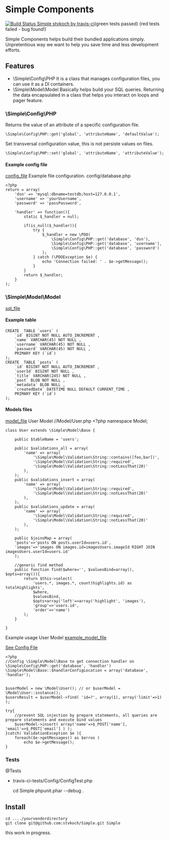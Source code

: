 # Simple Components


[![Build Status Simple stvkoch by travis-ci](https://api.travis-ci.org/stvkoch/Simple.png)](http://travis-ci.org/stvkoch/Simple)(green tests passed) (red tests failed - bug found!)


Simple Components helps build their bundled applications simply. Unpretentious way we want to help you save time and less development efforts.



## Features

* \Simple\Config\PHP
	It is a class that manages configuration files, you can use it as a DI containers.
* \Simple\Model\Model
	Basically helps build your SQL queries. Returning the data encapsulated in a class that helps you interact on loops and pager feature.


### \Simple\Config\PHP

Returns the value of an attribute of a specific configuration file.

	\Simple\Config\PHP::get('global', 'attributeName', 'defaultValue');

Set transversal configuration value, this is not persiste values on files.

	\Simple\Config\PHP::set('global', 'attributeName', 'attributeValue');


#### Example config file
[config_file](#config_file)
Example file configuration. config/database.php

	<?php
	return = array(
		'dsn' => 'mysql:dbname=testdb;host=127.0.0.1',
		'username' => 'yourUsername',
		'password' => 'passPassword',

		'handler' => function(){
			static $_handler = null;

			if(is_null($_handler)){
				try {
				    $_handler = new \PDO(
				    	\Simple\Config\PHP::get('database', 'dsn'), 
				    	\Simple\Config\PHP::get('database', 'username'), 
				    	\Simple\Config\PHP::get('database', 'password')
				    );
				} catch (\PDOException $e) {
				    echo 'Connection failed: ' . $e->getMessage();
				}
			}
			return $_handler;
		}
	);



### \Simple\Model\Model
[sql_file](#sql_file)
#### Example table

	CREATE  TABLE `users` (
		`id` BIGINT NOT NULL AUTO_INCREMENT ,
		`name` VARCHAR(45) NOT NULL ,
		`username` VARCHAR(45) NOT NULL ,
		`password` VARCHAR(45) NOT NULL ,
		PRIMARY KEY (`id`) 
	);
	CREATE  TABLE `posts` (
		`id` BIGINT NOT NULL AUTO_INCREMENT ,
		`userId` BIGINT NOT NULL ,
		`title` VARCHAR(245) NOT NULL ,
		`post` BLOB NOT NULL ,
		`metadata` BLOB NULL ,
		`createdDate` DATETIME NULL DEFAULT CURRENT_TIME ,
		PRIMARY KEY (`id`) 
	);


#### Models files
[model_file](#model_file)
User Model
//Model/User.php
	<?php
	namespace Model;

	class User extends \Simple\Model\Base {

		public $tableName = 'users';

		public $validations_all = array(
			'name' => array(
				'\Simple\Model\Validation\String::contains([foo,bar])',
				'\Simple\Model\Validation\String::required', 
				'\Simple\Model\Validation\String::notLessThat(20)'
			),
		);
		public $validations_insert = array(
			'name' => array(
				'\Simple\Model\Validation\String::required', 
				'\Simple\Model\Validation\String::notLessThat(20)'
			),
		);
		public $validations_update = array(
			'name' => array(
				'\Simple\Model\Validation\String::required', 
				'\Simple\Model\Validation\String::notLessThat(20)'
			),
		);

		public $joinsMap = array(
		'posts'=>'posts ON posts.userId=users.id',
		'images'=>'images ON images.id=imagesUsers.imageId RIGHT JOIN imagesUsers.userId=users.id'
		);

		//generic find method
		public function find($where='', $valuesBind=array(), $opts=array()){
			return $this->select(
				'users.*, images.*, count(highlights.id) as totalHighlights', 
				$where, 
				$valuesBind, 
				$opts+array('left'=>array('highlight', 'images'), 
				'group'=>'users.id', 
				'order'=>'name')
			);
		}

	}


Example usage User Model
[example_model_file](#example_model_file)

[See Config File](#config_file)

	<?php
	//Config \Simple\Model\Base to get connection handler on \Simple\Config\PHP::get('database', 'handler')
	\Simple\Model\Base::$handlerConfigLocation = array('database', 'handler');


	$userModel = new \Model\User(); // or $userModel = \Model\User::instance();
	$usersResult = $userModel->find( 'id=?', array(1), array('limit'=>1) );

	try{
		//prevent SQL injection by prepare statements, all queries are prepare statements and execute bind values
		$userModel->insert( array('name'=>$_POST['name'], 'email'=>$_POST['email'] ) );
	}catch( ValidationException $e ){
		foreach($e->getMessages() as $erros )
			echo $e->getMessage();
	}



### Tests


@Tests
- travis-ci-tests/Config/ConfigTest.php
	
	cd Simple
	phpunit.phar --debug .


## Install

	cd ..../yourvendordirectory
	git clone git@github.com:stvkoch/Simple.git Simple


this work in progress.